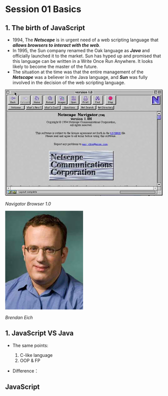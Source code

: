 # Session 01 Basics

## 1. The birth of JavaScript

- 1994, The **_Netscape_** is in urgent need of a web scripting language that **_allows browsers to interact with the web_**.
- In 1995, the Sun company renamed the Oak language as **_Java_** and officially launched it to the market.
  Sun has hyped up and promised that this language can be written in a Write Once Run Anywhere. It looks likely to become the master of the future.
- The situation at the time was that the entire management of the **_Netscape_** was a believer in the Java language, and **_Sun_** was fully involved in the decision of the web scripting language.

![](img/1.png)

_Navigator Browser 1.0_

<a href='https://github.com/ulivz/front-end-sharing/blob/master/session-01%20Basics/img/3.png?raw=true'></a>
![](img/3.png)

_Brendan Eich_

## 1. JavaScript VS Java

- The same points:

  1. C-like language
  2. OOP & FP


- Difference：




## JavaScript

